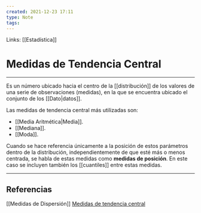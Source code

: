 ```yaml
---
created: 2021-12-23 17:11
type: Note
tags:
---
```


Links: [[Estadística]]

# Medidas de Tendencia Central
---

Es un número ubicado hacia el centro de la [[distribución]] de los valores de una serie de observaciones (medidas), en la que se encuentra ubicado el conjunto de los [[Dato|datos]].

Las medidas de tendencia central más utilizadas son: 
- [[Media Aritmética|Media]].
- [[Mediana]].
- [[Moda]].

Cuando se hace referencia únicamente a la posición de estos parámetros dentro de la distribución, independientemente de que esté más o menos centrada, se habla de estas medidas como **medidas de posición**. En este caso se incluyen también los [[cuantiles]] entre estas medidas.

---

## Referencias
[[Medidas de Dispersión]]
[Medidas de tendencia central](https://es.wikipedia.org/wiki/Medidas_de_tendencia_central)